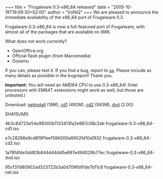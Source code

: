 +++
title = "Frugalware 0.3-x86_64 released"
date = "2005-10-19T19:06:30+02:00"
author = "IroNiQ"
+++
We are pleased to announce the immediate availability of the x86\_64 port of Frugalware 0.3.  

 Frugalware 0.3-x86\_64 is now a full-featured port of Frugalware, with almost all of the packages that are available on i686.  

 What does not work currently?  

* OpenOffice.org
* Official flash plugin (from Macromedia)
* Dosemu

  

 If you can, please test it. If you find a bug, report to [us](http://bugs.frugalware.org). Please include as many details as possible in the bugreport! Thank you.  

**Important:** You will need an AMD64 CPU to use 0.3-x86\_64! (Intel processors with EM64T extensions might work as well, but those are untested.)  

 Download: [netinstall](download.php?url=frugalware-0.3-iso/frugalware-0.3-x86_64-net.iso) (19M), [cd1](download.php?url=frugalware-0.3-iso/frugalware-0.3-x86_64-cd1.iso) (492M), [cd2](download.php?url=frugalware-0.3-iso/frugalware-0.3-x86_64-cd2.iso) (593M), [dvd](download.php?url=frugalware-0.3-iso/frugalware-0.3-x86_64-dvd.iso) (2.0G)  

 SHA1SUMS:  

4b3c84723e54e98300b1133413fa2e987c08c2eb frugalware-0.3-x86\_64-cd1.iso  

 e7c28286e9cd819f1eef596000e8902fd10a1932 frugalware-0.3-x86\_64-cd2.iso  

 1a78fdfde3dd83b844d44dd5e687e494029b77ec frugalware-0.3-x86\_64-dvd.iso  

 95cf37d80902ad323722b3a0d709fb91de7b11c6 frugalware-0.3-x86\_64-net.iso  

  
